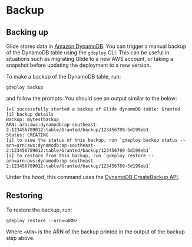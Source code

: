 # Backup

## Backing up

Glide stores data in [Amazon DynamoDB](https://aws.amazon.com/dynamodb/). You can trigger a manual backup of the DynamoDB table using the `gdeploy` CLI. This can be useful in situations such as migrating Glide to a new AWS account, or taking a snapshot before updating the deployment to a new version.

To make a backup of the DynamoDB table, run:

```
gdeploy backup
```

and follow the prompts. You should see an output similar to the below:

```
[✔] successfully started a backup of Glide dynamoDB table: Granted
[i] backup details
Backup: mytestbackup
ARN: arn:aws:dynamodb:ap-southeast-2:123456789012:table/Granted/backup/123456789-5d199eb1
Status: CREATING
[i] to view the status of this backup, run `gdeploy backup status --arn=arn:aws:dynamodb:ap-southeast-2:123456789012:table/Granted/backup/123456789-5d199eb1`
[i] to restore from this backup, run `gdeploy restore --arn=arn:aws:dynamodb:ap-southeast-2:123456789012:table/Granted/backup/123456789-5d199eb1`
```

Under the hood, this command uses the [DynamoDB CreateBackup API](https://docs.aws.amazon.com/amazondynamodb/latest/APIReference/API_CreateBackup.html).

## Restoring

To restore the backup, run:

```
gdeploy restore --arn=<ARN>
```

Where `<ARN>` is the ARN of the backup printed in the output of the backup step above.
